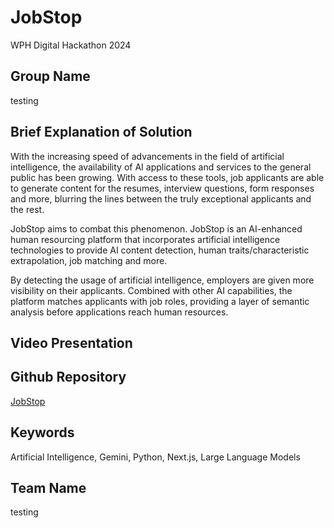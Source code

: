 # JobStop
WPH Digital Hackathon 2024

## Group Name
testing

## Brief Explanation of Solution
With the increasing speed of advancements in the field of artificial intelligence, the availability of AI applications and services to the general public has been growing. With access to these tools, job applicants are able to generate content for the resumes, interview questions, form responses and more, blurring the lines between the truly exceptional applicants and the rest.

JobStop aims to combat this phenomenon. JobStop is an AI-enhanced human resourcing platform that incorporates artificial intelligence technologies to provide AI content detection, human traits/characteristic extrapolation, job matching and more. 

By detecting the usage of artificial intelligence, employers are given more visibility on their applicants. Combined with other AI capabilities, the platform matches applicants with job roles, providing a layer of semantic analysis before applications reach human resources.

## Video Presentation


## Github Repository
[JobStop](https://github.com/mynamegabe/WPH-Hackathon-2024)

## Keywords
Artificial Intelligence, Gemini, Python, Next.js, Large Language Models

## Team Name
testing